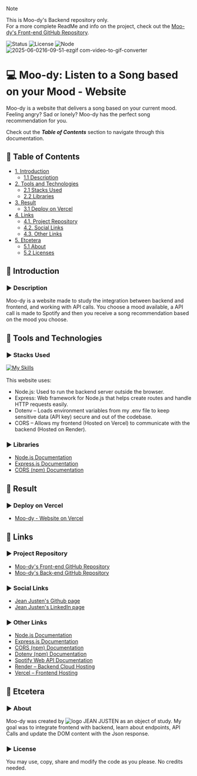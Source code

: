 > [!NOTE]
> This is Moo-dy's Backend repository only. <br>For a more complete ReadMe and info on the project, check out the 
[Moo-dy's Front-end GitHub Repository](https://github.com/jeanjusten/Moo-dy_Spotify_FrontEnd).

![Status](https://img.shields.io/badge/status-finished-brightgreen)
![License](https://img.shields.io/badge/license-MIT-blue)
![Node](https://img.shields.io/badge/node.js-%5E18.x-green)
![2025-06-0216-09-51-ezgif com-video-to-gif-converter](https://github.com/user-attachments/assets/c2c008f2-8d5d-460f-a934-6277bbc88f7f)

<!--Title Image-->
# :computer: Moo-dy: Listen to a Song based on your Mood - Website 
  <p>
  Moo-dy is a website that delivers a song based on your current mood. Feeling angry? Sad or lonely? Moo-dy has the perfect song recommendation for you.
  </p>

  Check out the ***Table of Contents*** section to navigate through this documentation.

<!--Menu-->
## :large_orange_diamond: Table of Contents
- [1. Introduction](#large_orange_diamond-introduction)
  - [1.1 Description](#arrow_forward-description)
- [2. Tools and Technologies](#large_orange_diamond-tools-and-technologies) 
  - [2.1 Stacks Used](#arrow_forward-stacks-used)
  - [2.2 Libraries](#arrow_forward-libraries)
- [3. Result](#large_orange_diamond-result)
  - [3.1 Deploy on Vercel](#arrow_forward-deploy-on-vercel)
- [4. Links](#large_orange_diamond-links)
  - [4.1. Project Repository](#arrow_forward-project-repository)
  - [4.2. Social Links](#arrow_forward-social-links)
  - [4.3. Other Links](#arrow_forward-other-links)
- [5. Etcetera](#large_orange_diamond-etcetera)
  - [5.1 About](#arrow_forward-about)
  - [5.2 Licenses](#arrow_forward-license)

<!--Introduction-->
## :large_orange_diamond: Introduction
### :arrow_forward: Description
Moo-dy is a website made to study the integration between backend and frontend, and working with API calls. You choose a mood available, 
a API call is made to Spotify and then you receive a song recommendation based on the mood you choose.

<!--Tools Used-->
## :large_orange_diamond: Tools and Technologies
### :arrow_forward: Stacks Used
[![My Skills](https://skillicons.dev/icons?i=html,css,js,bootstrap,nodejs,express)](https://skillicons.dev) <br>
<br>
This website uses:<br>
  - Node.js: Used to run the backend server outside the browser.
  - Express: Web framework for Node.js that helps create routes and handle HTTP requests easily.
  - Dotenv – Loads environment variables from my .env file to keep sensitive data (API key) secure and out of the codebase.
  - CORS – Allows my frontend (Hosted on Vercel) to communicate with the backend (Hosted on Render).

### :arrow_forward: Libraries
* [Node.js Documentation](https://nodejs.org/en/docs/)
* [Express.js Documentation](https://expressjs.com/)
* [CORS (npm) Documentation](https://www.npmjs.com/package/cors)

<!--Deploy-->
## :large_orange_diamond: Result

### :arrow_forward: Deploy on Vercel 
* <a href="https://moo-dy-spotify-front-end.vercel.app/" alt="See the page live on Vercel now">Moo-dy - Website on Vercel</a>

<!--Links-->
## :large_orange_diamond: Links
### :arrow_forward: Project Repository
* [Moo-dy's Front-end GitHub Repository](https://github.com/jeanjusten/Moo-dy_Spotify_FrontEnd)
* [Moo-dy's Back-end GitHub Repository](https://github.com/jeanjusten/Moo-dy_Spotify_Backend)

### :arrow_forward: Social Links
* [Jean Justen's Github page](https://github.com/jeanjusten)
* [Jean Justen's LinkedIn page](https://www.linkedin.com/in/jeanjusten/)

### :arrow_forward: Other Links
* [Node.js Documentation](https://nodejs.org/en/docs/)
* [Express.js Documentation](https://expressjs.com/)
* [CORS (npm) Documentation](https://www.npmjs.com/package/cors)
* [Dotenv (npm) Documentation](https://www.npmjs.com/package/dotenv)
* [Spotify Web API Documentation](https://developer.spotify.com/documentation/web-api)
* [Render –  Backend Cloud Hosting](https://render.com/)
* [Vercel – Frontend Hosting](https://vercel.com/)

## :large_orange_diamond: Etcetera
### :arrow_forward: About
Moo-dy was created by ![logo](https://github.com/user-attachments/assets/0894beaf-f587-4d0a-983a-caf7fb551554) JEAN JUSTEN as an object of study. My goal was to integrate frontend with backend, learn about endpoints, API Calls and update the DOM content with the Json response.

### :arrow_forward: License
You may use, copy, share and modify the code as you please. No credits needed.</p>

